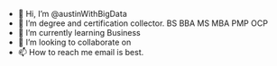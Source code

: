 - 👋 Hi, I’m @austinWithBigData
- 👀 I’m degree and certification collector. BS BBA MS MBA PMP OCP
- 🌱 I’m currently learning Business
- 💞️ I’m looking to collaborate on 
- 📫 How to reach me email is best. 

<!---
austinWithBigData/austinWithBigData is a ✨ special ✨ repository because its `README.md` (this file) appears on your GitHub profile.
You can click the Preview link to take a look at your changes.
--->
